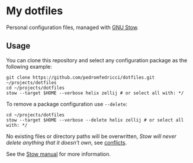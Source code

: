 # My dotfiles

Personal configuration files, managed with [GNU Stow](https://www.gnu.org/software/stow/).

## Usage

You can clone this repository and select any configuration package as the following example:

```shell
git clone https://github.com/pedromfedricci/dotfiles.git ~/projects/dotfiles
cd ~/projects/dotfiles
stow --target $HOME --verbose helix zellij # or select all with: */
```

To remove a package configuration use `--delete`:

```shell
cd ~/projects/dotfiles
stow --target $HOME --verbose --delete helix zellij # or select all with: */
```

No existing files or directory paths will be overwritten, _Stow will never delete anything that
it doesn’t own_, see [conflicts](https://www.gnu.org/software/stow/manual/stow.html#Conflicts).

See the [Stow manual](https://www.gnu.org/software/stow/manual/stow.html) for more information.

